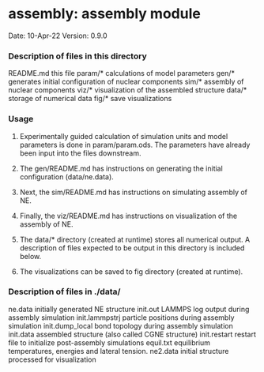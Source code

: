 # assembly: assembly module

Date:               10-Apr-22
Version:            0.9.0

### Description of files in this directory
README.md           this file
param/*             calculations of model parameters
gen/*               generates initial configuration of nuclear components
sim/*               assembly of nuclear components
viz/*               visualization of the assembled structure
data/*              storage of numerical data
fig/*               save visualizations

### Usage

1. Experimentally guided calculation of simulation units and model parameters
   is done in param/param.ods. The parameters have already been input into the
   files downstream.

2. The gen/README.md has instructions on generating the initial configuration
   (data/ne.data).

3. Next, the sim/README.md has instructions on simulating assembly of NE.

4. Finally, the viz/README.md has instructions on visualization of the
   assembly of NE.

5. The data/* directory (created at runtime) stores all numerical output. A
   description of files expected to be output in this directory is included
   below.

6. The visualizations can be saved to fig directory (created at runtime).

### Description of files in ./data/
ne.data             initially generated NE structure
init.out            LAMMPS log output during assembly simulation
init.lammpstrj      particle positions during assembly simulation
init.dump_local     bond topology during assembly simulation
init.data           assembled structure (also called CGNE structure)
init.restart        restart file to initialize post-assembly simulations
equil.txt           equilibrium temperatures, energies and lateral tension.
ne2.data            initial structure processed for visualization
